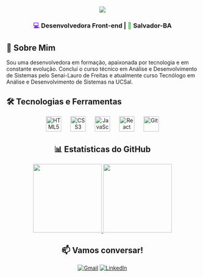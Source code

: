 <h1 align="center">
  <img src="https://readme-typing-svg.herokuapp.com/?font=Righteous&size=35&center=true&vCenter=true&width=500&height=70&duration=4000&lines=Olá,+eu+sou+a+Jaine!👋&color=8A2BE2" />
</h1>

<h3 align="center">
  <span style="color: #8A2BE2;">💻</span> Desenvolvedora Front-end | <span style="color: #4CAF50;">🌿</span> Salvador-BA
</h3>


## 🌱 Sobre Mim

Sou uma desenvolvedora em formação, apaixonada por tecnologia e em constante evolução.  Concluí o curso técnico em Análise e Desenvolvimento de Sistemas pelo Senai-Lauro de Freitas e atualmente curso Tecnólogo em Análise e Desenvolvimento de Sistemas na UCSal. 


## 🛠️ Tecnologias e Ferramentas

<div align="center">

  <img src="https://cdn.jsdelivr.net/gh/devicons/devicon@latest/icons/html5/html5-original.svg" alt="HTML5" width="40" height="40" style="margin: 0 10px;"/>
  <img src="https://cdn.jsdelivr.net/gh/devicons/devicon@latest/icons/css3/css3-original.svg" alt="CSS3" width="40" height="40" style="margin: 0 10px;"/>
  <img src="https://cdn.jsdelivr.net/gh/devicons/devicon@latest/icons/javascript/javascript-original.svg" alt="JavaScript" width="40" height="40" style="margin: 0 10px;"/>
  <img src="https://cdn.jsdelivr.net/gh/devicons/devicon@latest/icons/react/react-original.svg" alt="React" width="40" height="40" style="margin: 0 10px;"/>
  <img src="https://cdn.jsdelivr.net/gh/devicons/devicon@latest/icons/git/git-original.svg" alt="Git" width="40" height="40" style="margin: 0 10px;"/>

## 📊 Estatísticas do GitHub

<div align="center"> 
  <a href="https://github.com/Dacnis420"> 
    <img height="180em" src="https://github-readme-stats.vercel.app/api?username=Dacnis420&show_icons=true&theme=vue-dark&bg_color=0d1117&title_color=8A2BE2&icon_color=4CAF50&text_color=ffffff&border_color=8A2BE2" /> 
    <img height="180em" src="https://github-readme-stats.vercel.app/api/top-langs/?username=Dacnis420&layout=compact&theme=vue-dark&bg_color=0d1117&title_color=8A2BE2&icon_color=4CAF50&text_color=ffffff&border_color=8A2BE2" /> 
  </a> 
</div>

## 📫 Vamos conversar!

<div align="center">

[![Gmail](https://img.shields.io/badge/Gmail-D14836?style=for-the-badge&logo=gmail&logoColor=white)](mailto:dacnis.420@gmail.com)
[![LinkedIn](https://img.shields.io/badge/LinkedIn-0077B5?style=for-the-badge&logo=linkedin&logoColor=white)](https://www.linkedin.com/in/jaine-nascimento-5275a4209)
</div>
<br><br><br><br><br><br><br><br><br><br>
<br><br><br><br><br><br><br><br><br><br>
